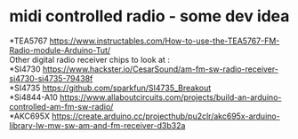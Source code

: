 # midi controlled radio - some dev idea  
*TEA5767 https://www.instructables.com/How-to-use-the-TEA5767-FM-Radio-module-Arduino-Tut/  
Other digital radio receiver chips to look at :  
*SI4730  https://www.hackster.io/CesarSound/am-fm-sw-radio-receiver-si4730-si4735-79438f  
*SI4735  https://github.com/sparkfun/SI4735_Breakout  
*Si4844-A10 https://www.allaboutcircuits.com/projects/build-an-arduino-controlled-am-fm-sw-radio/  
*AKC695X https://create.arduino.cc/projecthub/pu2clr/akc695x-arduino-library-lw-mw-sw-am-and-fm-receiver-d3b32a  


